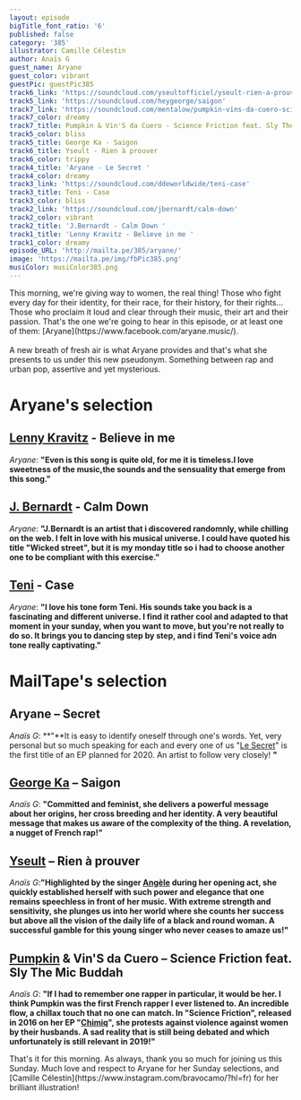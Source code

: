```yaml
---
layout: episode
bigTitle_font_ratio: '6'
published: false
category: '385'
illustrator: Camille Célestin
author: Anaïs G
guest_name: Aryane
guest_color: vibrant
guestPic: guestPic385
track6_link: 'https://soundcloud.com/yseultofficiel/yseult-rien-a-prouver'
track5_link: 'https://soundcloud.com/heygeorge/saigon'
track7_link: 'https://soundcloud.com/mentalow/pumpkin-vins-da-cuero-science-friction'
track7_color: dreamy
track7_title: Pumpkin & Vin'S da Cuero - Science Friction feat. Sly The Mic Buddah
track5_color: bliss
track5_title: George Ka - Saigon
track6_title: Yseult - Rien à prouver
track6_color: trippy
track4_title: 'Aryane - Le Secret '
track4_color: dreamy
track3_link: 'https://soundcloud.com/ddeworldwide/teni-case'
track3_title: Teni - Case
track3_color: bliss
track2_link: 'https://soundcloud.com/jbernardt/calm-down'
track2_color: vibrant
track2_title: 'J.Bernardt - Calm Down '
track1_title: 'Lenny Kravitz - Believe in me '
track1_color: dreamy
episode_URL: 'http://mailta.pe/385/aryane/'
image: 'https://mailta.pe/img/fbPic385.png'
musiColor: musiColor385.png
---
```

<p id="introduction">This morning, we're giving way to women, the real thing! Those who fight every day for their identity, for their race, for their history, for their rights... Those who proclaim it loud and clear through their music, their art and their passion. That's the one we're going to hear in this episode, or at least one of them: [Aryane](https://www.facebook.com/aryane.music/).
<br><br> 
A new breath of fresh air is what Aryane provides and that's what she presents to us under this new pseudonym. Something between rap and urban pop, assertive and yet mysterious.
</p>

# Aryane's selection

## [Lenny Kravitz](https://fr.wikipedia.org/wiki/Lenny_Kravitz) - Believe in me
_Aryane_: **"**Even is this song is quite old, for me it is timeless.I love sweetness of the music,the sounds and the sensuality that emerge from this song.**"**

## [J. Bernardt](https://www.facebook.com/JBernardtmusic/) - Calm Down
_Aryane_: **"**J.Bernardt is an artist that i discovered randomnly, while chilling on the web. I felt in love with his musical universe. I could have quoted his title "Wicked street", but it is my monday title so i had to choose another one to be compliant with this exercise.**"**

## [Teni](https://en.wikipedia.org/wiki/Teni_(singer)) - Case
_Aryane_: **"**I love his tone form Teni. His sounds take you back is a fascinating and different universe. I find it rather cool and adapted to that moment in your sunday, when you want to move, but you're not really to do so. It brings you to dancing step by step, and i find Teni's voice adn tone really captivating.**"**


# MailTape's selection

## Aryane – Secret
_Anaïs G_: **"**It is easy to identify oneself through one's words. Yet, very personal but so much speaking for each and every one of us "[Le Secret](http://smarturl.it/aryanesecretsingle?fbclid=IwAR1d0fttEaBocwe7-tiJ63TbHB7LOaRhxxv_pS2wmqC2v4V_JE13lR_b7Kw)" is the first title of an EP planned for 2020. An artist to follow very closely! **"**

## [George Ka](https://www.facebook.com/georgekamusique/posts) – Saigon
_Anaïs G_: **"**Committed and feminist, she delivers a powerful message about her origins, her cross breeding and her identity. A very beautiful message that makes us aware of the complexity of the thing. A revelation, a nugget of French rap!**"**

## [Yseult](https://www.facebook.com/YseultOfficiel/) – Rien à prouver
_Anaïs G_:**"**Highlighted by the singer [Angèle](https://www.facebook.com/angeleouenpoudre/) during her opening act, she quickly established herself with such power and elegance that one remains speechless in front of her music. With extreme strength and sensitivity, she plunges us into her world where she counts her success but above all the vision of the daily life of a black and round woman. A successful gamble for this young singer who never ceases to amaze us!**"**

## [Pumpkin](https://pumpkinisorange.bandcamp.com/) & Vin'S da Cuero – Science Friction feat. Sly The Mic Buddah
_Anaïs G_: **"**If I had to remember one rapper in particular, it would be her. I think Pumpkin was the first French rapper I ever listened to. An incredible flow, a chillax touch that no one can match. In "Science Friction", released in 2016 on her EP "[Chimiq](https://store.mentalow.com/album/chimiq-ep)", she protests against violence against women by their husbands. A sad reality that is still being debated and which unfortunately is still relevant in 2019!**"**


<p id="outroduction"> That's it for this morning. As always, thank you so much for joining us this Sunday. Much love and respect to Aryane for her Sunday selections, and [Camille Célestin](https://www.instagram.com/bravocamo/?hl=fr) for her brilliant illustration!</p>
